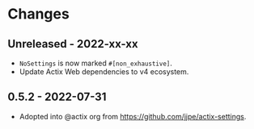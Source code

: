# Changes

## Unreleased - 2022-xx-xx
- `NoSettings` is now marked `#[non_exhaustive]`.
- Update Actix Web dependencies to v4 ecosystem.

## 0.5.2 - 2022-07-31
- Adopted into @actix org from <https://github.com/jjpe/actix-settings>.
